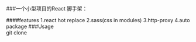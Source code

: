 ###一个小型项目的React 脚手架： 

####features
    1.react hot replace
    2.sass(css in modules)
    3.http-proxy
    4.auto package
###Usage  
    git clone 
    